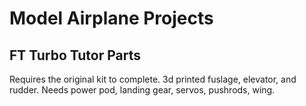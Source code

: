 # Model Airplane Projects

## FT Turbo Tutor Parts

Requires the original kit to complete.  3d printed fuslage, elevator,
and rudder.  Needs power pod, landing gear, servos, pushrods, wing.